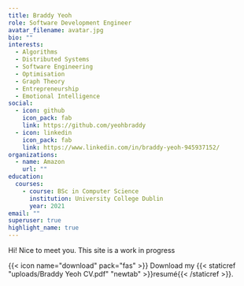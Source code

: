 ```yaml
---
title: Braddy Yeoh
role: Software Development Engineer
avatar_filename: avatar.jpg
bio: ""
interests:
  - Algorithms
  - Distributed Systems
  - Software Engineering
  - Optimisation
  - Graph Theory
  - Entrepreneurship
  - Emotional Intelligence
social:
  - icon: github
    icon_pack: fab
    link: https://github.com/yeohbraddy
  - icon: linkedin
    icon_pack: fab
    link: https://www.linkedin.com/in/braddy-yeoh-945937152/
organizations:
  - name: Amazon
    url: ""
education:
  courses:
    - course: BSc in Computer Science
      institution: University College Dublin
      year: 2021
email: ""
superuser: true
highlight_name: true
---
```


Hi! Nice to meet you. This site is a work in progress

{{< icon name="download" pack="fas" >}} Download my {{< staticref "uploads/Braddy Yeoh CV.pdf" "newtab" >}}resumé{{< /staticref >}}.
